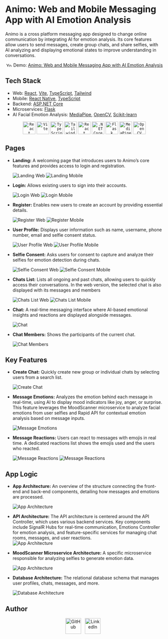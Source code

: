 # Animo: Web and Mobile Messaging App with AI Emotion Analysis

Animo is a cross platform messaging app designed to change online communication by integrating AI for emotion analysis. Its core features allow users to send messages, create group chats, and share selfies, with AI analyzing and displaying emotional states to improve understanding in conversations.

<div align="center">
	<img src="./Media/youtube.svg" alt="YouTube Icon" style="width: 20px; height: 12px;" />
  <span>Demo: <a href="https://youtu.be/P04D65B8hx4">Animo: Web and Mobile Messaging App with AI Emotion Analysis</a></span>
</div>

## Tech Stack

- Web: [React](https://react.dev), [Vite](https://vitejs.dev), [TypeScript](https://www.typescriptlang.org), [Tailwind](https://tailwindcss.com)
- Mobile: [React Native](https://reactnative.dev), [TypeScript](https://www.typescriptlang.org)
- Backend: [ASP.NET Core](https://dotnet.microsoft.com/en-us/apps/aspnet)
- Microservices: [Flask](https://flask.palletsprojects.com/en/3.0.x/)
- AI Facial Emotion Analysis: [MediaPipe](https://ai.google.dev/edge/mediapipe/solutions/guide), [OpenCV](https://opencv.org/get-started/), [Scikit-learn](https://scikit-learn.org/stable/)

<div align="center">
	<code><img width="40" src="https://user-images.githubusercontent.com/25181517/183897015-94a058a6-b86e-4e42-a37f-bf92061753e5.png" alt="React" title="React"/></code>
	<code><img width="40" src="https://github-production-user-asset-6210df.s3.amazonaws.com/62091613/261395532-b40892ef-efb8-4b0e-a6b5-d1cfc2f3fc35.png" alt="Vite" title="Vite"/></code>
	<code><img width="40" src="https://user-images.githubusercontent.com/25181517/183890598-19a0ac2d-e88a-4005-a8df-1ee36782fde1.png" alt="TypeScript" title="TypeScript"/></code>
	<code><img width="40" src="https://user-images.githubusercontent.com/25181517/202896760-337261ed-ee92-4979-84c4-d4b829c7355d.png" alt="Tailwind CSS" title="Tailwind CSS"/></code>
	<code><img width="40" src="https://images-cdn.openxcell.com/wp-content/uploads/2024/07/25082439/reactnative-inner.svg" alt="React Native" title="React Native"/></code>
	<code><img width="40" src="https://user-images.githubusercontent.com/25181517/121405754-b4f48f80-c95d-11eb-8893-fc325bde617f.png" alt=".NET Core" title=".NET Core"/></code>
	<code><img width="40" src="https://user-images.githubusercontent.com/25181517/183423775-2276e25d-d43d-4e58-890b-edbc88e915f7.png" alt="Flask" title="Flask"/></code>
	<code><img width="40" src="https://viz.mediapipe.dev/logo.png" alt="MediaPipe" title="MediaPipe"/></code>
	<code><img width="40" src="https://upload.wikimedia.org/wikipedia/commons/thumb/3/32/OpenCV_Logo_with_text_svg_version.svg/1200px-OpenCV_Logo_with_text_svg_version.svg.png" alt="OpenCV" title="OpenCV"/></code>
</div>

## Pages

- **Landing:** A welcoming page that introduces users to Animo’s core features and provides access to login and registration.

  ![Landing Web](./Media/landing_web.png)
  ![Landing Mobile](./Media/landing_mobile.png)

- **Login:** Allows existing users to sign into their accounts.

  ![Login Web](./Media/login_web.png)
  ![Login Mobile](./Media/login_mobile.png)

- **Register:** Enables new users to create an account by providing essential details.

  ![Register Web](./Media/register_web.png)
  ![Register Mobile](./Media/register_mobile.png)

- **User Profile:** Displays user information such as name, username, phone number, email and selfie consent status.

  ![User Profile Web](./Media/user-profile_web.png)
  ![User Profile Mobile](./Media/user-profile_mobile.png)

- **Selfie Consent:** Asks users for consent to capture and analyze their selfies for emotion detection during chats.

  ![Selfie Consent Web](./Media/selfie-consent_web.png)
  ![Selfie Consent Mobile](./Media/selfie-consent_mobile.png)

- **Chats List:** Lists all ongoing and past chats, allowing users to quickly access their conversations. In the web version, the selected chat is also displayed with its messages and members

  ![Chats List Web](./Media/chats-list_web.png)
  ![Chats List Mobile](./Media/chats-list_mobile.png)

- **Chat:** A real-time messaging interface where AI-based emotional insights and reactions are displayed alongside messages.

  ![Chat](./Media/specific-chat.png)

- **Chat Members:** Shows the participants of the current chat.

  ![Chat Members](./Media/chat-members.png)

## Key Features

- **Create Chat:** Quickly create new group or individual chats by selecting users from a search list.

  ![Create Chat](./Media/create-chat.png)

- **Message Emotions:** Analyzes the emotion behind each message in real-time, using AI to display mood indicators like joy, anger, or surprise. This feature leverages the MoodScanner microservice to analyze facial emotions from user selfies and Rapid API for contextual emotion analysis based on message inputs.

  ![Message Emotions](./Media/message-emotions.png)

- **Message Reactions:** Users can react to messages with emojis in real time. A dedicated reactions list shows the emojis used and the users who reacted.

  ![Message Reactions](<./Media/message-reactions(edited).gif>)
  ![Message Reactions](./Media/message-reactions-list.png)

## App Logic

- **App Architecture:** An overview of the structure connecting the front-end and back-end components, detailing how messages and emotions are processed.

  ![App Architecture](./Media/animo_architecture.png)

- **API Architecture:** The API architecture is centered around the API Controller, which uses various backend services. Key components include SignalR Hubs for real-time communication, Emotions Controller for emotion analysis, and feature-specific services for managing chat rooms, messages, and user reactions.\
  ![App Architecture](./Media/backend_c4.png)

- **MoodScanner Microservice Architecture:** A specific microservice responsible for analyzing selfies to generate emotion data.

  ![App Architecture](./Media/moodscanner_c4.png)

- **Database Architecture:** The relational database schema that manages user profiles, chats, messages, and more.

  ![Database Architecture](./Media/database_design.png)

## Author

<div align="center">
  <a href="https://github.com/vagrosu"><img src="./Media/github.svg" alt="GitHub" style="width: 50px; height: 50px; margin-right: 8px; cursor: pointer"></a>
  <a href="https://www.linkedin.com/in/victorgrosu/"><img src="./Media/linkedin.svg" alt="LinkedIn" style="width: 50px; height: 50px; margin-right: 8px; cursor: pointer"></a>
</div>

